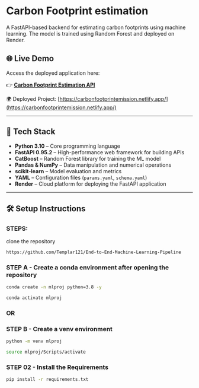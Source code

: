 # Carbon Footprint estimation

A FastAPI-based backend for estimating carbon footprints using machine learning. The model is trained using Random Forest and deployed on Render.

## 🌐 Live Demo

Access the deployed application here:

👉 **[Carbon Footprint Estimation API](https://carbon-footprint-estimation.onrender.com)** 

🌍 Deployed Project: [https://carbonfootprintemission.netlify.app/](https://carbonfootprintemission.netlify.app/)

---

## 🚀 Tech Stack

- **Python 3.10** – Core programming language
- **FastAPI 0.95.2** – High-performance web framework for building APIs
- **CatBoost** – Random Forest library for training the ML model
- **Pandas & NumPy** – Data manipulation and numerical operations
- **scikit-learn** – Model evaluation and metrics
- **YAML** – Configuration files (`params.yaml`, `schema.yaml`)
- **Render** – Cloud platform for deploying the FastAPI application

---


## 🛠️ Setup Instructions

### STEPS:


clone the repository

```bash
https://github.com/Templar121/End-to-End-Machine-Learning-Pipeline
```

### STEP A - Create a conda environment after opening the repository

```bash
conda create -n mlproj python=3.8 -y
```

```bash
conda activate mlproj
```

### OR
### STEP B - Create a venv environment

```bash
python -m venv mlproj
```

```bash
source mlproj/Scripts/activate
```


### STEP 02 - Install the Requirements

```bash
pip install -r requirements.txt
```



